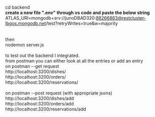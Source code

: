 cd backend
<br>
<strong>create a new file ".env" through vs code and paste the below string </strong>
<br>
ATLAS_URI=mongodb+srv://junoDBAD320:88266883@restcluster-lbgos.mongodb.net/test?retryWrites=true&w=majority
<br>
<br>
<br> then <br>
nodemon server.js
<br>
<br>
to test out the backend I integrated. 
<br>
from postman you can either look at all the entries or add an entry
<br>
on postman --get request
<br>
http://localhost:3200/dishes/
<br>
http://localhost:3200/orders/
<br>
http://localhost:3200/reservations/
<br>
<br>
on postman --post request (with appropriate jsons)
<br>
http://localhost:3200/dishes/add
<br>
http://localhost:3200/orders/add
<br>
http://localhost:3200/reservations/add
